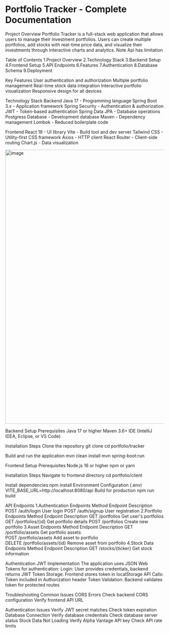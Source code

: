 # Portfolio Tracker - Complete Documentation
Project Overview
Portfolio Tracker is a full-stack web application that allows users to manage their investment portfolios. Users can create multiple portfolios, add stocks with real-time price data, and visualize their investments through interactive charts and analytics. Note Api has limitation

Table of Contents
1.Project Overview
2.Technology Stack
3.Backend Setup
4.Frontend Setup
5.API Endpoints
6.Features
7.Authentication
8.Database Schema
9.Deployment

Key Features
User authentication and authorization
Multiple portfolio management
Real-time stock data integration
Interactive portfolio visualization
Responsive design for all devices

Technology Stack
Backend
Java 17 - Programming language
Spring Boot 3.x - Application framework
Spring Security - Authentication & authorization
JWT - Token-based authentication
Spring Data JPA - Database operations
Postgress Database - Development database
Maven - Dependency management
Lombok - Reduced boilerplate code

Frontend
React 18 - UI library
Vite - Build tool and dev server
Tailwind CSS - Utility-first CSS framework
Axios - HTTP client
React Router - Client-side routing
Chart.js - Data visualization

<img width="1865" height="870" alt="image" src="https://github.com/user-attachments/assets/755df16f-94e4-48f8-9460-6f0038e2b3d1" />

Backend Setup
Prerequisites
Java 17 or higher
Maven 3.6+
IDE (IntelliJ IDEA, Eclipse, or VS Code)

Installation Steps
Clone the repository
git clone <repository-url>
cd portfolio/tracker

Build and run the application
mvn clean install
mvn spring-boot:run

Frontend Setup
Prerequisites
Node.js 16 or higher
npm or yarn

Installation Steps
Navigate to frontend directory
cd portfolio/client

Install dependencies
npm install
Environment Configuration (.env)
VITE_BASE_URL=http://localhost:8080/api
Build for production
npm run build


API Endpoints
1.Authentication Endpoints
Method	Endpoint	Description
POST	/auth/login 	User login
POST	/auth/signup	User registration
2.Portfolio Endpoints
Method	Endpoint	Description	
GET	/portfolios	Get user's portfolios
GET	/portfolios/{id}	Get portfolio details
POST /portfolios	Create new portfolio
3.Asset Endpoints
Method	Endpoint	           Description
GET	/portfolio/assets	        Get portfolio assets	
POST	/portfolio/assets	    Add asset to portfolio	
DELETE	/portfolio/assets/{id}	Remove asset from portfolio	
4.Stock Data Endpoints
Method	Endpoint	   Description
GET	/stocks/{ticker}	Get stock information	

Authentication
JWT Implementation
The application uses JSON Web Tokens for authentication:
Login: User provides credentials, backend returns JWT
Token Storage: Frontend stores token in localStorage
API Calls: Token included in Authorization header
Token Validation: Backend validates token for protected routes

Troubleshooting
Common Issues
CORS Errors
Check backend CORS configuration
Verify frontend API URL

Authentication Issues
Verify JWT secret matches
Check token expiration
Database Connection
Verify database credentials
Check database server status
Stock Data Not Loading
Verify Alpha Vantage API key
Check API rate limits
